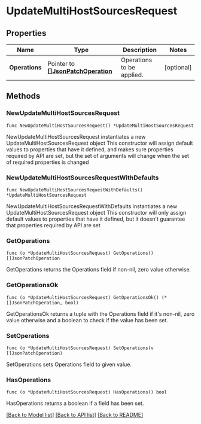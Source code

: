 # UpdateMultiHostSourcesRequest

## Properties

Name | Type | Description | Notes
------------ | ------------- | ------------- | -------------
**Operations** | Pointer to [**[]JsonPatchOperation**](JsonPatchOperation.md) | Operations to be applied. | [optional] 

## Methods

### NewUpdateMultiHostSourcesRequest

`func NewUpdateMultiHostSourcesRequest() *UpdateMultiHostSourcesRequest`

NewUpdateMultiHostSourcesRequest instantiates a new UpdateMultiHostSourcesRequest object
This constructor will assign default values to properties that have it defined,
and makes sure properties required by API are set, but the set of arguments
will change when the set of required properties is changed

### NewUpdateMultiHostSourcesRequestWithDefaults

`func NewUpdateMultiHostSourcesRequestWithDefaults() *UpdateMultiHostSourcesRequest`

NewUpdateMultiHostSourcesRequestWithDefaults instantiates a new UpdateMultiHostSourcesRequest object
This constructor will only assign default values to properties that have it defined,
but it doesn't guarantee that properties required by API are set

### GetOperations

`func (o *UpdateMultiHostSourcesRequest) GetOperations() []JsonPatchOperation`

GetOperations returns the Operations field if non-nil, zero value otherwise.

### GetOperationsOk

`func (o *UpdateMultiHostSourcesRequest) GetOperationsOk() (*[]JsonPatchOperation, bool)`

GetOperationsOk returns a tuple with the Operations field if it's non-nil, zero value otherwise
and a boolean to check if the value has been set.

### SetOperations

`func (o *UpdateMultiHostSourcesRequest) SetOperations(v []JsonPatchOperation)`

SetOperations sets Operations field to given value.

### HasOperations

`func (o *UpdateMultiHostSourcesRequest) HasOperations() bool`

HasOperations returns a boolean if a field has been set.


[[Back to Model list]](../README.md#documentation-for-models) [[Back to API list]](../README.md#documentation-for-api-endpoints) [[Back to README]](../README.md)


